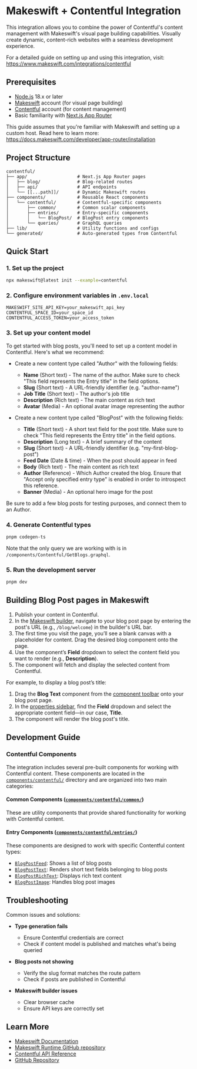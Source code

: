 # Makeswift + Contentful Integration

This integration allows you to combine the power of Contentful's content management with Makeswift's visual page building capabilities. Visually create dynamic, content-rich websites with a seamless development experience.

For a detailed guide on setting up and using this integration, visit:
https://www.makeswift.com/integrations/contentful

## Prerequisites

- [Node.js](https://nodejs.org/) 18.x or later
- [Makeswift](https://www.makeswift.com/) account (for visual page building)
- [Contentful](https://www.contentful.com/) account (for content management)
- Basic familiarity with [Next.js App Router](https://nextjs.org/docs/app)

This guide assumes that you're familiar with Makeswift and setting up a custom host. Read here to learn more: https://docs.makeswift.com/developer/app-router/installation

## Project Structure

```
contentful/
├── app/                   # Next.js App Router pages
│   ├── blog/              # Blog-related routes
│   ├── api/               # API endpoints
│   └── [[...path]]/       # Dynamic Makeswift routes
├── components/            # Reusable React components
│   └── contentful/        # Contentful-specific components
│       ├── common/        # Common scalar components
│       ├── entries/       # Entry-specific components
│       │   └── BlogPost/  # BlogPost entry components
│       └── queries/       # GraphQL queries
├── lib/                   # Utility functions and configs
└── generated/             # Auto-generated types from Contentful
```

## Quick Start

### 1. Set up the project

   ```bash
   npx makeswift@latest init --example=contentful
   ```

### 2. Configure environment variables in `.env.local`

   ```
   MAKESWIFT_SITE_API_KEY=your_makeswift_api_key
   CONTENTFUL_SPACE_ID=your_space_id
   CONTENTFUL_ACCESS_TOKEN=your_access_token
   ```

### 3. Set up your content model

To get started with blog posts, you'll need to set up a content model in Contentful. Here's what we recommend:

- Create a new content type called "Author" with the following fields:

   - **Name** (Short text) - The name of the author. Make sure to check "This field represents the Entry title" in the field options.
   - **Slug** (Short text) - A URL-friendly identifier (e.g. "author-name")
   - **Job Title** (Short text) - The author's job title
   - **Description** (Rich text) - The main content as rich text
   - **Avatar** (Media) - An optional avatar image representing the author

- Create a new content type called "BlogPost" with the following fields:

   - **Title** (Short text) - A short text field for the post title. Make sure to check "This field represents the Entry title" in the field options.
   - **Description** (Long text) - A brief summary of the content
   - **Slug** (Short text) - A URL-friendly identifier (e.g. "my-first-blog-post")
   - **Feed Date** (Date & time) - When the post should appear in feed
   - **Body** (Rich text) - The main content as rich text
   - **Author** (Reference) - Which Author created the blog. Ensure that "Accept only specified entry type" is enabled in order to introspect this reference.
   - **Banner** (Media) - An optional hero image for the post
   
Be sure to add a few blog posts for testing purposes, and connect them to an Author.

### 4. Generate Contentful types

   ```bash
   pnpm codegen-ts
   ```

Note that the only query we are working with is in `/components/Contentful/GetBlogs.graphql`.

### 5. Run the development server
   ```bash
   pnpm dev
   ```

## Building Blog Post pages in Makeswift

1. Publish your content in Contentful.
2. In the [Makeswift builder](https://docs.makeswift.com/product/builder-basics), navigate to your blog post page by entering the post's URL (e.g., `/blog/welcome`) in the builder's URL bar.
3. The first time you visit the page, you’ll see a blank canvas with a placeholder for content. Drag the desired blog component onto the page.
4. Use the component’s **Field** dropdown to select the content field you want to render (e.g., **Description**).
5. The component will fetch and display the selected content from Contentful.

For example, to display a blog post’s title:

1. Drag the **Blog Text** component from the [component toolbar](https://docs.makeswift.com/product/builder-basics#component-toolbar) onto your blog post page.
2. In the [properties sidebar](https://docs.makeswift.com/product/builder-basics#properties-sidebar), find the **Field** dropdown and select the appropriate content field—in our case, **Title**.
3. The component will render the blog post's title.

## Development Guide

### Contentful Components

The integration includes several pre-built components for working with Contentful content. These components are located in the [`components/contentful/`](components/contentful/) directory and are organized into two main categories:

#### Common Components ([`components/contentful/common/`](components/contentful/common/))

These are utility components that provide shared functionality for working with Contentful content.

#### Entry Components ([`components/contentful/entries/`](components/contentful/entries))

These components are designed to work with specific Contentful content types:

- [`BlogPostFeed`](components/contentful/entries/BlogPost/BlogPostFeed): Shows a list of blog posts
- [`BlogPostText`](components/contentful/entries/BlogPost/BlogPostText): Renders short text fields belonging to blog posts
- [`BlogPostRichText`](components/contentful/entries/BlogPost/BlogPostRichText): Displays rich text content
- [`BlogPostImage`](components/contentful/entries/BlogPost/BlogPostImage): Handles blog post images

## Troubleshooting

Common issues and solutions:

- **Type generation fails**

   - Ensure Contentful credentials are correct
   - Check if content model is published and matches what's being queried

- **Blog posts not showing**

   - Verify the slug format matches the route pattern
   - Check if posts are published in Contentful

- **Makeswift builder issues**
   - Clear browser cache
   - Ensure API keys are correctly set

## Learn More

- [Makeswift Documentation](https://www.makeswift.com/docs/)
- [Makeswift Runtime GitHub repository](https://github.com/makeswift/makeswift)
- [Contentful API Reference](https://www.contentful.com/developers/docs/references/)
- [GitHub Repository](https://github.com/makeswift/makeswift)
